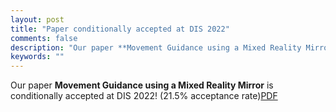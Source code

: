 ```yaml
---
layout: post
title: "Paper conditionally accepted at DIS 2022"
comments: false
description: "Our paper **Movement Guidance using a Mixed Reality Mirror** is conditionally accepted at DIS 2022!"
keywords: ""
---
```


Our paper **Movement Guidance using a Mixed Reality Mirror** is conditionally accepted at DIS 2022! (21.5% acceptance rate)<a href="https://qiushi-zhou.github.io/PDF/CHI-2021-dance.pdf">PDF</a>
